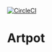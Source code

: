[![CircleCI](https://circleci.com/gh/FilipMessa/artpot/tree/master.svg?style=svg)](https://circleci.com/gh/FilipMessa/artpot/tree/master)

# Artpot
